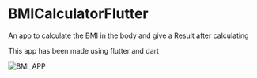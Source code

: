 # BMICalculatorFlutter
An app to calculate the BMI in the body and give a Result after calculating 


This app has been made using flutter and dart 

![BMI_APP](https://user-images.githubusercontent.com/61537576/111681975-21129c00-8824-11eb-9407-52be0ee6feb4.gif)

